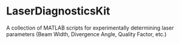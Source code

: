 # LaserDiagnosticsKit
A collection of MATLAB scripts for experimentally determining laser parameters (Beam Width, Divergence Angle, Quality Factor, etc.)
